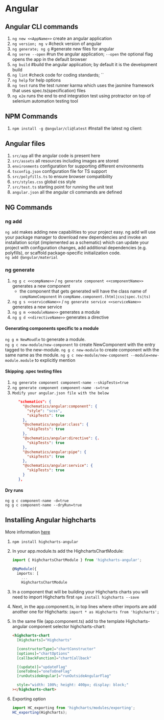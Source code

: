# Angular

## Angular CLI commands

1. `ng new <<AppName>>` create an angular application
2. `ng version; ng v` #check version of angular
3. `ng generate; ng g` #generate new files for angular
4. `ng serve --open` #run the angular application; `--open` the optional flag opens the app in the default browser
5. `ng build` #build the angular application; by default it is the development build
6. `ng lint` #check code for coding standards; ``
7. `ng help` for help options
8. `ng test` runs the test runner karma which uses the jasmine framework that uses spec.ts(specification) files
9. `ng e2e` runs the end to end integration test using protractor on top of selenium automation testing tool

## NPM Commands

1. `npm install -g @angular/cli@latest` #Install the latest ng client:

## Angular files

1. `src/app` all the angular code is present here
2. `src/assets` all resources including images are stored
3. `environments` configuration for supporting different environments
4. `tsconfig.json` configuration file for TS support
5. `src/polyfills.ts` to ensure browser compatibility
6. `src/styles.css` global css style
7. `src/test.ts` starting point for running the unit test
8. `angular.json` all the angular cli commands are defined

## NG Commands

### ng add

`ng add` makes adding new capabilities to your project easy. ng add will use your package manager to download new dependencies and invoke an installation script (implemented as a schematic) which can update your project with configuration changes, add additional dependencies (e.g. polyfills), or scaffold package-specific initialization code.  
`ng add @angular/material`

### ng generate

1. `ng g c <<compName>>` / `ng generate component <<componentName>>` generates a new component
    - the component that gets generated will have the class name of `compNameComponent` in `compName.component.(html|css|spec.ts|ts)`
2. `ng g s <<serviceName>>` / `ng generate service <<serviceName>>` generates a new service
3. `ng g m <<moduleName>>` generates a module
4. `ng g d <<directiveName>>` generates a directive

#### Generating components specific to a module

`ng g m NewMoudle` to generate a module.  
`ng g c new-module/new-component` to create NewComponent with the entry tagged to the new-module.
`ng g c new-module` to create component with the same name as the module.
`ng g c new-module/new-component --module=new-module.module` to explicitly mention

#### Skipping .spec testing files

1. `ng generate component component-name --skipTests=true`
2. `ng generate component component-name -s=true`
3. `Modify your angular.json file with the below`

```json
      "schematics": {
        "@schematics/angular:component": {
          "style": "scss",
          "skipTests": true
        },
        "@schematics/angular:class": {
          "skipTests": true
        },
        "@schematics/angular:directive": {.
          "skipTests": true
        },
        "@schematics/angular:pipe": {
          "skipTests": true
        },
        "@schematics/angular:service": {
          "skipTests": true
        }
      },
```

#### Dry runs

`ng g c component-name -d=true`  
`ng g c component-name --dryRun=true`  

## Installing Angular highcharts

More information [here](https://github.com/highcharts/highcharts-angular)

1. `npm install highcharts-angular`
2. In your app.module.ts add the HighchartsChartModule:

    ```typescript
    import { HighchartsChartModule } from 'highcharts-angular';

    @NgModule({
      imports: [
        ...
        HighchartsChartModule
    ```

3. In a component that will be building your Highcharts charts you will need to import Highcharts first
`npm install highcharts --save`

4. Next, in the app.component.ts, in top lines where other imports are add another one for Highcharts:
`import * as Highcharts from 'highcharts';`

5. In the same file (app.component.ts) add to the template Highcharts-angular component selector highcharts-chart:

    ```html
    <highcharts-chart
      [Highcharts]="Highcharts"

      [constructorType]="chartConstructor"
      [options]="chartOptions"
      [callbackFunction]="chartCallback"

      [(update)]="updateFlag"
      [oneToOne]="oneToOneFlag"
      [runOutsideAngular]="runOutsideAngularFlag"

      style="width: 100%; height: 400px; display: block;"
    ></highcharts-chart>
    ```

6. Exporting option

    ```typescript
    import HC_exporting from 'highcharts/modules/exporting';
    HC_exporting(Highcharts);
    ```
